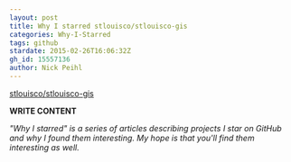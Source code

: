 ```yaml
---
layout: post
title: Why I starred stlouisco/stlouisco-gis
categories: Why-I-Starred
tags: github
stardate: 2015-02-26T16:06:32Z
gh_id: 15557136
author: Nick Peihl
---
```


[stlouisco/stlouisco-gis](star.repo.html_url)

**WRITE CONTENT**

*"Why I starred" is a series of articles describing projects I star on GitHub and why I found them interesting. My hope is that you'll find them interesting as well.*

